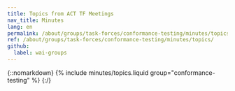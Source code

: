 ```yaml
---
title: Topics from ACT TF Meetings
nav_title: Minutes
lang: en
permalink: /about/groups/task-forces/conformance-testing/minutes/topics/
ref: /about/groups/task-forces/conformance-testing/minutes/topics/
github:
  label: wai-groups
---
```


{::nomarkdown}
{% include minutes/topics.liquid group="conformance-testing" %}
{:/}